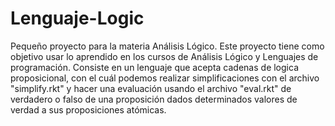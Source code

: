 # Lenguaje-Logic
Pequeño proyecto para la materia Análisis Lógico.
Este proyecto tiene como objetivo usar lo aprendido en los cursos de Análisis Lógico y Lenguajes de programación.
Consiste en un lenguaje que acepta cadenas de logica proposicional, con el cuál podemos realizar simplificaciones con el archivo "simplify.rkt" y hacer una evaluación usando el archivo "eval.rkt" de verdadero o falso de una proposición dados determinados valores de verdad a sus proposiciones atómicas. 
